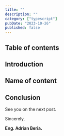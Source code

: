 ```yaml
---
title: ""
description: ""
category: ["typescript"]
pubDate: "2023-10-26"
published: false
---
```


## Table of contents

## Introduction

## Name of content

## Conclusion

See you on the next post.

Sincerely,

**Eng. Adrian Beria.**

